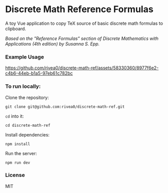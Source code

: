 # Discrete Math Reference Formulas

A toy Vue application to copy TeX source of basic discrete math formulas to clipboard.

_Based on the "Reference Formulas" section of Discrete Mathematics with Applications (4th edition) by Susanna S. Epp._


### Example Usage


https://github.com/rivea0/discrete-math-ref/assets/58330360/8977f6e2-c4b6-44eb-b1a5-97eb61c782bc


### To run locally:

Clone the repository:

```
git clone git@github.com:rivea0/discrete-math-ref.git
```

`cd` into it:

```
cd discrete-math-ref
```

Install dependencies:

```
npm install
```

Run the server:

```
npm run dev
```

### License
MIT
